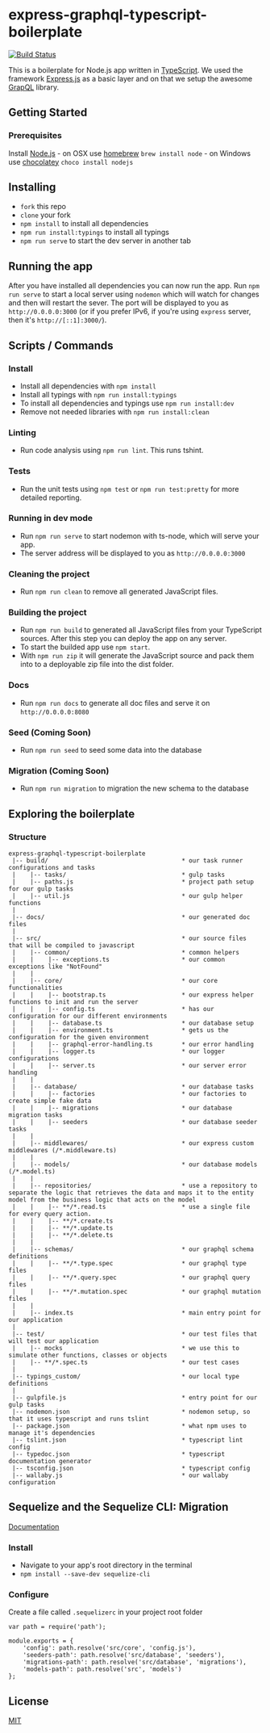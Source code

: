 # express-graphql-typescript-boilerplate

[![Build Status](https://travis-ci.org/w3tecch/express-graphql-typescript-boilerplate.svg?branch=master)](https://travis-ci.org/w3tecch/express-graphql-typescript-boilerplate.svg?branch=master)

This is a boilerplate for Node.js app written in [TypeScript](https://www.typescriptlang.org/). We used the framework [Express.js](http://expressjs.com/) as a basic layer and on that we setup the awesome [GrapQL](http://graphql.org/) library.

## Getting Started
### Prerequisites
Install [Node.js](http://nodejs.org)
	- on OSX use [homebrew](http://brew.sh) `brew install node`
	- on Windows use [chocolatey](https://chocolatey.org/) `choco install nodejs`

## Installing
* `fork` this repo
* `clone` your fork
* `npm install` to install all dependencies
* `npm run install:typings` to install all typings
* `npm run serve` to start the dev server in another tab

## Running the app
After you have installed all dependencies you can now run the app.
Run `npm run serve` to start a local server using `nodemon` which will watch for changes and then will restart the sever.
The port will be displayed to you as `http://0.0.0.0:3000` (or if you prefer IPv6, if you're using `express` server, then it's `http://[::1]:3000/`).

## Scripts / Commands
### Install
* Install all dependencies with `npm install`
* Install all typings with `npm run install:typings`
* To install all dependencies and typings use `npm run install:dev`
* Remove not needed libraries with `npm run install:clean`

### Linting
* Run code analysis using `npm run lint`. This runs tshint.

### Tests
* Run the unit tests using `npm test` or `npm run test:pretty` for more detailed reporting.

### Running in dev mode
* Run `npm run serve` to start nodemon with ts-node, which will serve your app.
* The server address will be displayed to you as `http://0.0.0.0:3000`

### Cleaning the project
* Run `npm run clean` to remove all generated JavaScript files.

### Building the project
* Run `npm run build` to generated all JavaScript files from your TypeScript sources. After this step you can deploy the app on any server.
* To start the builded app use `npm start`.
* With `npm run zip` it will generate the JavaScript source and pack them into to a deployable zip file into the dist folder.

### Docs
* Run `npm run docs` to generate all doc files and serve it on `http://0.0.0.0:8080`

### Seed (Coming Soon)
* Run `npm run seed` to seed some data into the database

### Migration (Coming Soon)
* Run `npm run migration` to migration the new schema to the database

## Exploring the boilerplate
### Structure
```
express-graphql-typescript-boilerplate
 |-- build/                                     * our task runner configurations and tasks
 |    |-- tasks/                                * gulp tasks
 |    |-- paths.js                              * project path setup for our gulp tasks
 |    |-- util.js                               * our gulp helper functions
 |
 |-- docs/                                      * our generated doc files
 |
 |-- src/                                       * our source files that will be compiled to javascript
 |    |-- common/                               * common helpers
 |    |    |-- exceptions.ts                    * our common exceptions like "NotFound"
 |    |
 |    |-- core/                                 * our core functionalities
 |    |    |-- bootstrap.ts                     * our express helper functions to init and run the server
 |    |    |-- config.ts                        * has our configuration for our different environments
 |    |    |-- database.ts                      * our database setup
 |    |    |-- environment.ts                   * gets us the configuration for the given environment
 |    |    |-- graphql-error-handling.ts        * our error handling
 |    |    |-- logger.ts                        * our logger configurations
 |    |    |-- server.ts                        * our server error handling
 |    |
 |    |-- database/                             * our database tasks
 |    |    |-- factories                        * our factories to create simple fake data
 |    |    |-- migrations                       * our database migration tasks
 |    |    |-- seeders                          * our database seeder tasks
 |    |
 |    |-- middlewares/                          * our express custom middlewares (/*.middleware.ts)
 |    |
 |    |-- models/                               * our database models (/*.model.ts)
 |    |
 |    |-- repositories/                         * use a repository to separate the logic that retrieves the data and maps it to the entity model from the business logic that acts on the model
 |    |    |-- **/*.read.ts                     * use a single file for every query action.
 |    |    |-- **/*.create.ts
 |    |    |-- **/*.update.ts
 |    |    |-- **/*.delete.ts
 |    |
 |    |-- schemas/                              * our graphql schema definitions
 |    |    |-- **/*.type.spec                   * our graphql type files
 |    |    |-- **/*.query.spec                  * our graphql query files
 |    |    |-- **/*.mutation.spec               * our graphql mutation files
 |    |
 |    |-- index.ts                              * main entry point for our application
 |
 |-- test/                                      * our test files that will test our application
 |    |-- mocks                                 * we use this to simulate other functions, classes or objects
 |    |-- **/*.spec.ts                          * our test cases
 |
 |-- typings_custom/                            * our local type definitions
 |
 |-- gulpfile.js                                * entry point for our gulp tasks
 |-- nodemon.json                               * nodemon setup, so that it uses typescript and runs tslint
 |-- package.json                               * what npm uses to manage it's dependencies
 |-- tslint.json                                * typescript lint config
 |-- typedoc.json                               * typescript documentation generator
 |-- tsconfig.json                              * typescript config
 |-- wallaby.js                                 * our wallaby configuration
```

## Sequelize and the Sequelize CLI: Migration
[Documentation](http://docs.sequelizejs.com/en/v3/docs/migrations/)

### Install
* Navigate to your app's root directory in the terminal
* `npm install --save-dev sequelize-cli`

### Configure
Create a file called `.sequelizerc` in your project root folder
```
var path = require('path');

module.exports = {
    'config': path.resolve('src/core', 'config.js'),
    'seeders-path': path.resolve('src/database', 'seeders'),
    'migrations-path': path.resolve('src/database', 'migrations'),
    'models-path': path.resolve('src', 'models')
};
```

## License
 [MIT](/LICENSE)

